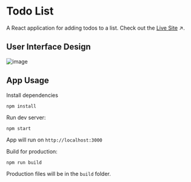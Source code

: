 #  Todo List
A React application for adding todos to a list. Check out the [Live Site](https://funny-paletas-5452e6.netlify.app/) :arrow_upper_right:.

## User Interface Design

![image](https://github.com/sidneyshafer/todo-list/assets/66838571/aa1cb343-cea0-4279-bb1e-76de5e508b5c)

## App Usage
Install dependencies
```
npm install
```
Run dev server:
```
npm start
```
App will run on `http://localhost:3000`

Build for production:
```
npm run build
```
Production files will be in the `build` folder.